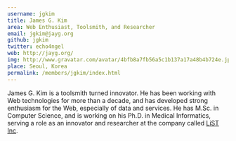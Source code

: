 ```yaml
---
username: jgkim
title: James G. Kim
area: Web Enthusiast, Toolsmith, and Researcher
email: jgkim@jayg.org
github: jgkim
twitter: echo4ngel
web: http://jayg.org/
img: http://www.gravatar.com/avatar/4bfb8a7fb56a5c1b137a17a48b4b724e.jpg?s=200
place: Seoul, Korea
permalink: /members/jgkim/index.html
---
```


James G. Kim is a toolsmith turned innovator. He has been working with Web technologies for more than a decade, and has developed strong enthusiasm for the Web, especially of data and services. He has M.Sc. in Computer Science, and is working on his Ph.D. in Medical Informatics, serving a role as an innovator and researcher at the company called [LiST Inc](http://listinc.kr/).
